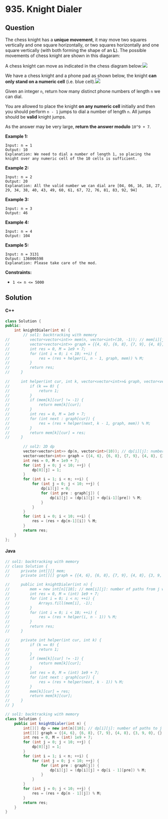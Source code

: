 # 935. Knight Dialer

## Question

The chess knight has a **unique movement**, it may move two squares vertically and one square horizontally, or two squares horizontally and one square vertically (with both forming the shape of an **L**). The possible movements of chess knight are shown in this diagaram:

A chess knight can move as indicated in the chess diagram below:![](https://assets.leetcode.com/uploads/2020/08/18/chess.jpg)

We have a chess knight and a phone pad as shown below, the knight **can only stand on a numeric cell** (i.e. blue cell).![](https://assets.leetcode.com/uploads/2020/08/18/phone.jpg)

Given an integer `n`, return how many distinct phone numbers of length `n` we can dial.

You are allowed to place the knight **on any numeric cell** initially and then you should perform `n - 1` jumps to dial a number of length `n`. All jumps should be **valid** knight jumps.

As the answer may be very large, **return the answer modulo** `10^9 + 7`.

**Example 1:**

```
Input: n = 1
Output: 10
Explanation: We need to dial a number of length 1, so placing the knight over any numeric cell of the 10 cells is sufficient.
```

**Example 2:**

```
Input: n = 2
Output: 20
Explanation: All the valid number we can dial are [04, 06, 16, 18, 27, 29, 34, 38, 40, 43, 49, 60, 61, 67, 72, 76, 81, 83, 92, 94]
```

**Example 3:**

```
Input: n = 3
Output: 46
```

**Example 4:**

```
Input: n = 4
Output: 104
```

**Example 5:**

```
Input: n = 3131
Output: 136006598
Explanation: Please take care of the mod.
```

**Constraints:**

* `1 <= n <= 5000`

## Solution

#### C++

```cpp
class Solution {
public:
    int knightDialer(int n) {
        // sol1: backtracking with memory
//         vector<vector<int>> mem(n, vector<int>(10, -1)); // mem[i][j]: number of paths from j for i steps
//         vector<vector<int>> graph = {{4, 6}, {6, 8}, {7, 9}, {4, 8}, {3, 9, 0}, {}, {1, 7, 0}, {2, 6}, {1, 9}, {4, 2}};
//         int res = 0, M = 1e9 + 7;
//         for (int i = 0; i < 10; ++i) {
//             res = (res + helper(i, n - 1, graph, mem)) % M;
//         }
//         return res;
//     }
    
//     int helper(int cur, int k, vector<vector<int>>& graph, vector<vector<int>>& mem) {
//         if (k == 0) {
//             return 1;
//         }
//         if (mem[k][cur] != -1) {
//             return mem[k][cur];
//         }
//         int res = 0, M = 1e9 + 7;
//         for (int next : graph[cur]) {
//             res = (res + helper(next, k - 1, graph, mem)) % M;
//         }
//         return mem[k][cur] = res;
//     }
        
        // sol2: 2D dp
        vector<vector<int>> dp(n, vector<int>(10)); // dp[i][j]: number of paths for reaching j at step i
        vector<vector<int>> graph = {{4, 6}, {6, 8}, {7, 9}, {4, 8}, {3, 9, 0}, {}, {1, 7, 0}, {2, 6}, {1, 9}, {4, 2}};
        int res = 0, M = 1e9 + 7;
        for (int j = 0; j < 10; ++j) {
            dp[0][j] = 1;
        }
        for (int i = 1; i < n; ++i) {
            for (int j = 0; j < 10; ++j) {
                dp[i][j] = 0;
                for (int pre : graph[j]) {
                    dp[i][j] = (dp[i][j] + dp[i-1][pre]) % M;
                }
            }
        }
        for (int i = 0; i < 10; ++i) {
            res = (res + dp[n-1][i]) % M;
        }
        return res;
    }
};
```

#### Java

```java
// sol1: backtracking with memory
// class Solution {
//     private int[][] mem;
//     private int[][] graph = {{4, 6}, {6, 8}, {7, 9}, {4, 8}, {3, 9, 0}, {}, {1, 7, 0}, {2, 6}, {1, 9}, {4, 2}};

//     public int knightDialer(int n) {
//         mem = new int[n][10]; // mem[i][j]: number of paths from j with i steps
//         int res = 0, M = (int) 1e9 + 7;
//         for (int i = 0; i < n; ++i) {
//             Arrays.fill(mem[i], -1);
//         }
//         for (int i = 0; i < 10; ++i) {
//             res = (res + helper(i, n - 1)) % M;
//         }
//         return res;
//     }

//     private int helper(int cur, int k) {
//         if (k == 0) {
//             return 1;
//         }
//         if (mem[k][cur] != -1) {
//             return mem[k][cur];
//         }
//         int res = 0, M = (int) 1e9 + 7;
//         for (int next : graph[cur]) {
//             res = (res + helper(next, k - 1)) % M;
//         }
//         mem[k][cur] = res;
//         return mem[k][cur];
//     }
// }

// sol1: backtracking with memory
class Solution {
    public int knightDialer(int n) {
        int[][] dp = new int[n][10]; // dp[i][j]: number of paths to j with i steps
        int[][] graph = {{4, 6}, {6, 8}, {7, 9}, {4, 8}, {3, 9, 0}, {}, {1, 7, 0}, {2, 6}, {1, 9}, {4, 2}};
        int res = 0, M = (int) 1e9 + 7;
        for (int j = 0; j < 10; ++j) {
            dp[0][j] = 1;
        }
        for (int i = 1; i < n; ++i) {
            for (int j = 0; j < 10; ++j) {
                for (int pre : graph[j]) {
                    dp[i][j] = (dp[i][j] + dp[i - 1][pre]) % M;
                }
            }
        }
        for (int j = 0; j < 10; ++j) {
            res = (res + dp[n - 1][j]) % M;
        }
        return res;
    }
}
```
